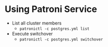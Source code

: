 # Using Patroni Service

* List all cluster members
  * `patronictl -c postgres.yml list`
* Execute switchover
  * `patronictl -c postgres.yml switchover`
